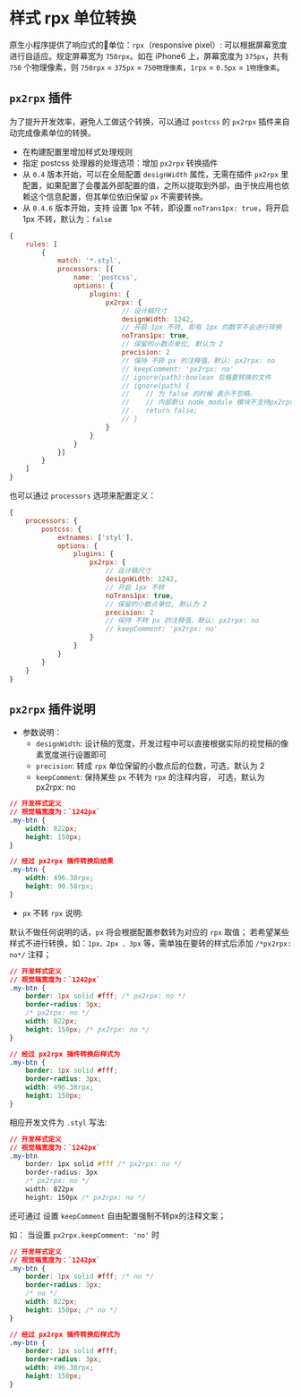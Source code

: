 # 样式 rpx 单位转换

原生小程序提供了响应式的单位：`rpx`（responsive pixel）: 可以根据屏幕宽度进行自适应。规定屏幕宽为 `750rpx`。如在 iPhone6 上，屏幕宽度为 `375px`，共有 `750` 个物理像素，则 `750rpx` = `375px` = `750物理像素`，`1rpx` = `0.5px` = `1物理像素`。

## `px2rpx` 插件

为了提升开发效率，避免人工做这个转换，可以通过 `postcss` 的 `px2rpx` 插件来自动完成像素单位的转换。

* 在构建配置里增加样式处理规则
* 指定 postcss 处理器的处理选项：增加 `px2rpx` 转换插件
* 从 `0.4` 版本开始，可以在全局配置 `designWidth` 属性，无需在插件 `px2rpx` 里配置，如果配置了会覆盖外部配置的值，之所以提取到外部，由于快应用也依赖这个信息配置，但其单位依旧保留 `px` 不需要转换。
* 从 `0.4.6` 版本开始，支持 设置 1px 不转，即设置 `noTrans1px: true`，将开启 1px 不转，默认为：`false`

```javascript
{
    rules: [
        {
            match: '*.styl',
            processors: [{
                name: 'postcss',
                options: {
                    plugins: {
                        px2rpx: {
                            // 设计稿尺寸
                            designWidth: 1242,
                            // 开启 1px 不转, 即有 1px 的数字不会进行转换
                            noTrans1px: true,
                            // 保留的小数点单位, 默认为 2
                            precision: 2
                            // 保持 不转 px 的注释值，默认: px2rpx: no
                            // keepComment: 'px2rpx: no'
                            // ignore(path):boolean 忽略要转换的文件
                            // ignore(path) {
                            //    // 为 false 的时候 表示不忽略，
                            //    // 内部默认 node_module 模块不支持px2rpx，想要node_module也转可以 可以加上此代码
                            //    return false;
                            // }
                        }
                    }
                }
            }]
        }
    ]
}
```

也可以通过 `processors` 选项来配置定义：

```javascript
{
    processors: {
        postcss: {
            extnames: ['styl'],
            options: {
                plugins: {
                    px2rpx: {
                        // 设计稿尺寸
                        designWidth: 1242,
                        // 开启 1px 不转
                        noTrans1px: true,
                        // 保留的小数点单位, 默认为 2
                        precision: 2
                        // 保持 不转 px 的注释值，默认: px2rpx: no
                        // keepComment: 'px2rpx: no'
                    }
                }
            }
        }
    }
}
```

## `px2rpx` 插件说明

* 参数说明：
    * `designWidth`: 设计稿的宽度，开发过程中可以直接根据实际的视觉稿的像素宽度进行设置即可
    * `precision`: 转成 `rpx` 单位保留的小数点后的位数，可选，默认为 2
    * `keepComment`: 保持某些 `px` 不转为 `rpx` 的注释内容， 可选，默认为 px2rpx: no

```css
// 开发样式定义
// 视觉稿宽度为：`1242px`
.my-btn {
    width: 822px;
    height: 150px;
}

// 经过 px2rpx 插件转换后结果
.my-btn {
    width: 496.38rpx;
    height: 90.58rpx;
}
```

* `px` 不转 `rpx` 说明:

默认不做任何说明的话，`px` 将会根据配置参数转为对应的 `rpx` 取值；
若希望某些样式不进行转换，如：`1px、2px 、3px` 等，需单独在要转的样式后添加 `/*px2rpx: no*/` 注释；

```css
// 开发样式定义
// 视觉稿宽度为：`1242px`
.my-btn {
    border: 1px solid #fff; /* px2rpx: no */
    border-radius: 3px;
    /* px2rpx: no */
    width: 822px;
    height: 150px; /* px2rpx: no */
}

// 经过 px2rpx 插件转换后样式为
.my-btn {
    border: 1px solid #fff;
    border-radius: 3px;
    width: 496.38rpx;
    height: 150px;
}
```

相应开发文件为 `.styl` 写法:

``` css
// 开发样式定义
// 视觉稿宽度为：`1242px`
.my-btn
    border: 1px solid #fff /* px2rpx: no */
    border-radius: 3px
    /* px2rpx: no */
    width: 822px
    height: 150px /* px2rpx: no */

```

还可通过 设置 `keepComment` 自由配置强制不转px的注释文案；

如： 当设置 `px2rpx.keepComment: 'no'` 时

```css
// 开发样式定义
// 视觉稿宽度为：`1242px`
.my-btn {
    border: 1px solid #fff; /* no */
    border-radius: 3px;
    /* no */
    width: 822px;
    height: 150px; /* no */
}

// 经过 px2rpx 插件转换后样式为
.my-btn {
    border: 1px solid #fff;
    border-radius: 3px;
    width: 496.38rpx;
    height: 150px;
}
```

